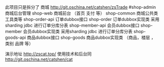 此项目只是拆分了 商城 http://git.oschina.net/catshen/zsTrade 
#shop-admin 商城后台管理
shop-web 商城前台 （首页 支付 等）
shop-common 商城公共类 工具类等
shop-order-api  订单dubbox接口
shop-order      订单dubbox实现类 采用sharding jdbc 进行订单分库分表
shop-member-api 会员dubbox接口
shop-member     会员dubbox实现类 采用sharding jdbc 进行订单分库分表
shop-goods-api  商品dubbox接口
shop-goods      商品dubbox实现类  （商品，楼层 ，类别 品牌 等）

演示地址
http://zscat.top/
使用技术和后台同  
http://git.oschina.net/catshen/cat

